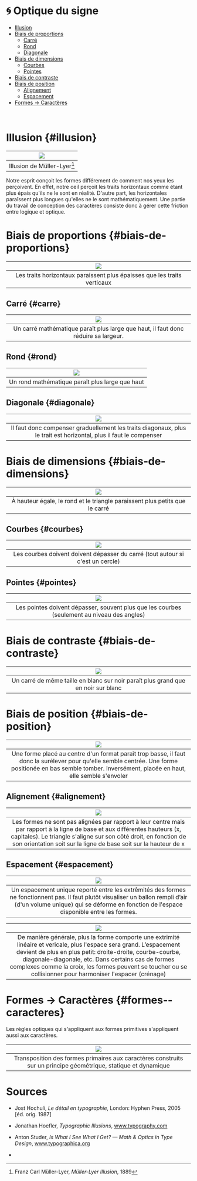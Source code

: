 # 🌀 Optique du signe

- [Illusion](#illusion)
- [Biais de proportions](#biais-de-proportions)
  - [Carré](#carre)
  - [Rond](#rond)
  - [Diagonale](#diagonale)
- [Biais de dimensions](#biais-de-dimensions)
  - [Courbes](#courbes)
  - [Pointes](#pointes)
- [Biais de contraste](#biais-de-contraste)
- [Biais de position](#biais-de-position)
  - [Alignement](#alignement)
  - [Espacement](#espacement)
- [Formes → Caractères](#formes--caracteres)
  
&nbsp;

# Illusion {#illusion}

|![](links/Illusion.gif) |
|:---:|
| Illusion de Müller-Lyer[^1]           |

Notre esprit conçoit les formes différement de comment nos yeux les perçoivent. En effet, notre oeil perçoit les traits horizontaux comme étant plus épais qu'ils ne le sont en réalité. D'autre part, les horizontales paraîssent plus longues qu'elles ne le sont mathématiquement. Une partie du travail de conception des caractères consiste donc à gérer cette friction entre logique et optique.

# Biais de proportions {#biais-de-proportions}

|![](links/Contraste.gif) |
|:---:|
| Les traits horizontaux paraissent plus épaisses que les traits verticaux           |

## Carré {#carre}

|![](links/Carre.gif) |
|:---:|
| Un carré mathématique paraît plus large que haut, il faut donc réduire sa largeur.           |

## Rond {#rond}

|![](links/Rond_format.gif) |
|:---:|
| Un rond mathématique paraît plus large que haut           |

## Diagonale {#diagonale}

|![](links/Compositions_lines.gif) |
|:---:|
| Il faut donc compenser graduellement les traits diagonaux, plus le trait est horizontal, plus il faut le compenser           |

# Biais de dimensions {#biais-de-dimensions}

|![](links/Taille.gif) |
|:---:|
| À hauteur égale, le rond et le triangle paraissent plus petits que le carré            |

## Courbes {#courbes}

|![](links/Rond.gif) |
|:---:|
| Les courbes doivent doivent dépasser du carré (tout autour si c'est un cercle)        |

## Pointes {#pointes}

|![](links/Triangle.gif) |
|:---:|
| Les pointes doivent dépasser, souvent plus que les courbes (seulement au niveau des angles)           |

# Biais de contraste {#biais-de-contraste}

|![](links/Compositions_negatif.gif) |
|:---:|
| Un carré de même taille en blanc sur noir paraît plus grand que en noir sur blanc           |

# Biais de position {#biais-de-position}

|![](links/Rond_position.gif) |
|:---:|
| Une forme placé au centre d'un format paraît trop basse, il faut donc la surélever pour qu'elle semble centrée. Une forme positionée en bas semble tomber. Inversément, placée en haut, elle semble s'envoler           |

## Alignement {#alignement}

|![](links/Compositions_alignement.gif) |
|:---:|
| Les formes ne sont pas alignées par rapport à leur centre mais par rapport à la ligne de base et aux différentes hauteurs (x, capitales). Le triangle s'aligne sur son côté droit, en fonction de son orientation soit sur la ligne de base soit sur la hauteur de x          |

## Espacement {#espacement}

|![](links/Espacement.gif) |
|:---:|
| Un espacement unique reporté entre les extrêmités des formes ne fonctionnent pas. Il faut plutôt visualiser un ballon rempli d’air (d'un volume unique) qui se déforme en fonction de l'espace disponible entre les formes.           |

|![](links/Spacing.gif) |
|:---:|
| De manière générale, plus la forme comporte une extrimité linéaire et vericale, plus l'espace sera grand. L’espacement devient de plus en plus petit: droite-droite, courbe-courbe, diagonale-diagonale, etc. Dans certains cas de formes complexes comme la croix, les formes peuvent se toucher ou se collisionner pour harmoniser l'espacer (crénage)          |

# Formes → Caractères {#formes--caracteres}

Les règles optiques qui s'appliquent aux formes primitives s'appliquent aussi aux caractères.

|![](links/Conversion.gif) |
|:---:|
| Transposition des formes primaires aux caractères construits sur un principe géométrique, statique et dynamique           |


# Sources

- Jost Hochuli, *Le détail en typographie*, London: Hyphen Press, 2005 [éd. orig. 1987]  
- Jonathan Hoefler, *Typographic Illusions*, www.typography.com  
- Anton Studer, *Is What I See What I Get? — Math & Optics in Type Design*, www.typographica.org  

- [^1]: Franz Carl Müller-Lyer, *Müller-Lyer Illusion*, 1889

